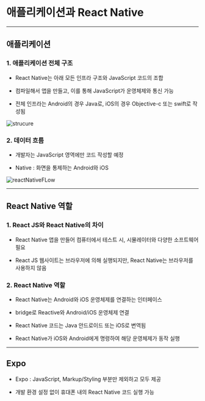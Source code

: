 # 애플리케이션과 React Native

***

## 애플리케이션 

### 1. 애플리케이션 전체 구조
- React Native는 아래 모든 인프라 구조와 JavaScript 코드의 조합

- 컴파일해서 앱을 만들고, 이를 통해 JavaScript가 운영체제와 통신 가능

- 전체 인프라는 Android의 경우 Java로, iOS의 경우 Objective-c 또는 swift로 작성됨

![strucure](https://user-images.githubusercontent.com/80403988/168071234-e7f94036-a292-43ff-b3d0-7b1eda2365fa.png)


### 2. 데이터 흐름
- 개발자는 JavaScript 영역에만 코드 작성할 예정

- Native : 화면을 통제하는 Android와 iOS

![reactNativeFLow](https://user-images.githubusercontent.com/80403988/168071273-6762cc42-d477-4b69-acc8-c69341986dc7.png)

***

## React Native 역할

### 1. React JS와 React Native의 차이

- React Native 앱을 만들어 컴퓨터에서 테스트 시, 시뮬레이터와 다양한 소프트웨어 필요

- React JS 웹사이트는 브라우저에 의해 실행되지만, React Native는 브라우저를 사용하지 않음

### 2. React Native 역할

- React Native는 Android와 iOS 운영체제를 연결하는 인터페이스

- bridge로 Reactive와 Android/iOS 운영체제 연결

- React Native 코드는 Java 안드로이드 또는 iOS로 변역됨

- React Native가 iOS와 Android에게 명령하여 해당 운영체제가 동작 실행


***

## Expo
- Expo : JavaScript, Markup/Styling 부분만 제외하고 모두 제공

- 개발 환경 설정 없이 휴대폰 내의 React Native 코드 실행 가능
